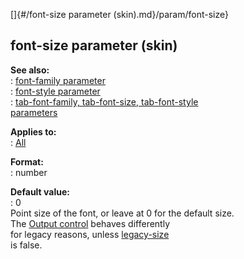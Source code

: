 []{#/font-size parameter (skin).md}/param/font-size}    
## font-size parameter (skin)    
**See also:**    
:   [font-family parameter](/%7Bskin%7D/param/font-family)    
:   [font-style parameter](/%7Bskin%7D/param/font-style)    
:   [tab-font-family, tab-font-size, tab-font-style    
    parameters](/%7Bskin%7D/param/tab-font)    
<!-- -->    
**Applies to:**    
:   [All](/%7Bskin%7D/control)    
<!-- -->    
**Format:**    
:   number    
<!-- -->    
**Default value:**    
:   0    
Point size of the font, or leave at 0 for the default size.    
The [Output control](/%7Bskin%7D/control/output) behaves differently    
for legacy reasons, unless [legacy-size](/%7Bskin%7D/param/legacy-size)    
is false.  
